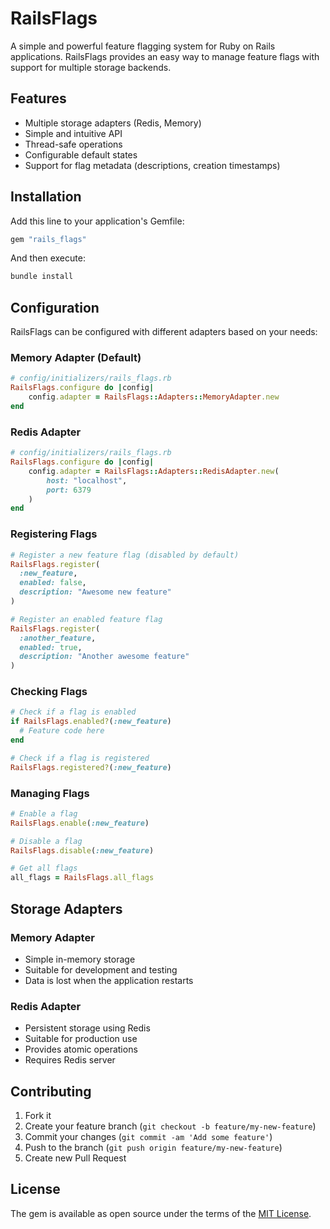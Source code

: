 # RailsFlags

A simple and powerful feature flagging system for Ruby on Rails applications. RailsFlags provides an easy way to manage feature flags with support for multiple storage backends.

## Features

- Multiple storage adapters (Redis, Memory)
- Simple and intuitive API
- Thread-safe operations
- Configurable default states
- Support for flag metadata (descriptions, creation timestamps)

## Installation

Add this line to your application's Gemfile:

```ruby
gem "rails_flags"
```

And then execute:
```bash
bundle install
```

## Configuration

RailsFlags can be configured with different adapters based on your needs:

### Memory Adapter (Default)
```ruby
# config/initializers/rails_flags.rb
RailsFlags.configure do |config|
    config.adapter = RailsFlags::Adapters::MemoryAdapter.new
end
```

### Redis Adapter
```ruby
# config/initializers/rails_flags.rb
RailsFlags.configure do |config|
    config.adapter = RailsFlags::Adapters::RedisAdapter.new(
        host: "localhost",
        port: 6379
    )
end
```

### Registering Flags
```ruby
# Register a new feature flag (disabled by default)
RailsFlags.register(
  :new_feature,
  enabled: false,
  description: "Awesome new feature"
)

# Register an enabled feature flag
RailsFlags.register(
  :another_feature,
  enabled: true,
  description: "Another awesome feature"
)
```

### Checking Flags
```ruby
# Check if a flag is enabled
if RailsFlags.enabled?(:new_feature)
  # Feature code here
end

# Check if a flag is registered
RailsFlags.registered?(:new_feature)
```

### Managing Flags
```ruby
# Enable a flag
RailsFlags.enable(:new_feature)

# Disable a flag
RailsFlags.disable(:new_feature)

# Get all flags
all_flags = RailsFlags.all_flags
```

## Storage Adapters

### Memory Adapter
- Simple in-memory storage
- Suitable for development and testing
- Data is lost when the application restarts

### Redis Adapter
- Persistent storage using Redis
- Suitable for production use
- Provides atomic operations
- Requires Redis server


## Contributing

1. Fork it
2. Create your feature branch (`git checkout -b feature/my-new-feature`)
3. Commit your changes (`git commit -am 'Add some feature'`)
4. Push to the branch (`git push origin feature/my-new-feature`)
5. Create new Pull Request

## License

The gem is available as open source under the terms of the [MIT License](https://opensource.org/licenses/MIT).
